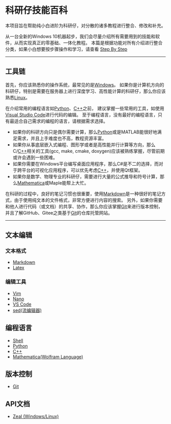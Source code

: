 # 科研仔技能百科

本项目旨在帮助纯小白进阶为科研仔，对分散的诸多教程进行整合、修改和补充。

从一台全新的Windows 10机器起步，我们会尽量介绍所有需要用到的技能和软件，从而实现真正的零基础、一体化教程。
本篇是根据功能对所有介绍进行整合分类，如果小白想要按步骤操作和学习，请查看 [Step By Step](StepByStep.md)

----

## 工具链

首先，你应该熟悉你的操作系统，最常见的是[Windows](OS/Windows.md)。
如果你是计算机方向的科研仔，特别是需要在服务器上进行深度学习、高性能计算的科研仔，那么你应该熟悉[Linux](OS/Linux.md)。

在介绍常用的编程语言如[Python](Python/Python.md)、[C++](cpp.md)之前，
建议掌握一些常用的工具，如使用[Visual Studio Code](TextEdit/VSCode.md)进行代码的编辑。
至于编程语言，没有最好的编程语言，只有最适合自己需求的编程的语言，请根据需求选择。

- 如果你的科研方向只是偶尔需要计算，那么[Python](Python/Python.md)或是MATLAB能很好地满足需求，并且上手难度也不高，教程资源丰富。
- 如果你从事底层嵌入式编程、图形学或者是高性能并行计算等方向，那么C/[C++](cpp.md)相关的工具(gcc, make, cmake, doxygen)应该被熟练掌握，尽管前期或许会遇到一些困难。
- 如果你需要在Windows平台编写桌面应用程序，那么C#是不二的选择，而对于跨平台的可视化应用程序，可以优先考虑[C++](cpp.md)，并使用Qt框架。
- 如果你是数学、物理专业的科研仔，需要进行大量的公式推导和符号计算，那么[Mathematica](Mathematica/README.md)或Maple能帮上大忙。

在科研的过程中，良好的笔记习惯也很重要，使用[Markdown](TextEdit/Markdown.md)是一种很好的笔记方式，由于使用纯文本的文件格式，非常方便进行内容的搜索。
另外，如果你需要和他人进行代码（或文档）的共享、协作，那么你应该掌握[Git](Git/Git.md)来进行版本控制，并且了解GitHub、Gitee之类基于[Git](Git/Git.md)的仓库托管网站。

----

## 文本编辑

### 文本格式

- [Markdown](TextEdit/Markdown.md)
- [Latex](TextEdit/Latex.md)

### 编辑工具

- [Vim](TextEdit/Vim.md)
- [Nano](TextEdit/Nano.md)
- [VS Code](TextEdit/VSCode.md)
- [sed(流编辑器)](TextEdit/sed.md)

## 编程语言

- [Shell](Shell/Shell.md)
- [Python](Python/Python.md)
- [C++](cpp.md)
- [Mathematica(Wolfram Language)](Mathematica/README.md)

## 版本控制

- [Git](Git/Git.md)

## API文档

- [Zeal (Windows/Linux)](zeal.md)
